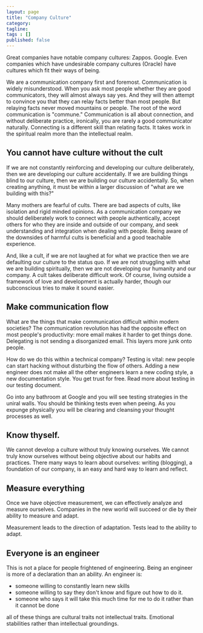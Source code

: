 ```yaml
---
layout: page
title: "Company Culture"
category: 
tagline: 
tags : [] 
published: false
---
```


Great companies have notable company cultures: Zappos. Google. Even companies which have undesirable company cultures (Oracle) have cultures which fit their ways of being.

We are a communication company first and foremost. Communication is widely misunderstood. When you ask most people whether they are good communicators, they will almost always say yes. And they will then attempt to convince you that they can relay facts better than most people. But relaying facts never moved mountains or people. The root of the word communication is "commune." Communication is all about connection, and without deliberate practice, ironically, you are rarely a good communicator naturally. Connecting is a different skill than relating facts. It takes work in the spiritual realm more than the intellectual realm.

## You cannot have culture without the cult

If we are not constantly reinforcing and developing our culture deliberately, then we are developing our culture accidentally. If we are building things blind to our culture, then we are building our culture accidentally. So, when creating anything, it must be within a larger discussion of "what are we building with this?"

Many mothers are fearful of cults. There are bad aspects of cults, like isolation and rigid minded opinions. As a communication company we should deliberately work to connect with people authentically, accept others for who they are inside and outside of our company, and seek understanding and integration when dealing with people. Being aware of the downsides of harmful cults is beneficial and a good teachable experience.

And, like a cult, if we are not laughed at for what we practice then we are defaulting our culture to the status quo. If we are not struggling with what we are building spiritually, then we are not developing our humanity and our company. A cult takes deliberate difficult work. Of course, living outside a framework of love and development is actually harder, though our subconscious tries to make it sound easier.

## Make communication flow

What are the things that make communication difficult within modern societies? The communication revolution has had the opposite effect on most people's productivity: more email makes it harder to get things done. Delegating is not sending a disorganized email. This layers more junk onto people.

How do we do this within a technical company? Testing is vital: new people can start hacking without disturbing the flow of others. Adding a new engineer does not make all the other engineers learn a new coding style, a new documentation style. You get trust for free. Read more about testing in our testing document.

Go into any bathroom at Google and you will see testing strategies in the uniral walls. You should be thinking tests even when peeing. As you expunge physically you will be clearing and cleansing your thought processes as well.

## Know thyself.

We cannot develop a culture without truly knowing ourselves. We cannot truly know ourselves without being objective about our habits and practices. There many ways to learn about ourselves: writing (blogging), a foundation of our company, is an easy and hard way to learn and reflect.

## Measure everything

Once we have objective measurement, we can effectively analyze and measure ourselves. Companies in the new world will succeed or die by their ability to measure and adapt. 

Measurement leads to the direction of adaptation. Tests lead to the ability to adapt.

## Everyone is an engineer

This is not a place for people frightened of engineering. Being an engineer is more of a declaration than an ability. An engineer is:

* someone willing to constantly learn new skills
* someone willing to say they don't know and figure out how to do it.
* someone who says it will take this much time for me to do it rather than it cannot be done

all of these things are cultural traits not intellectual traits. Emotional stabilities rather than intellectual groundings.

